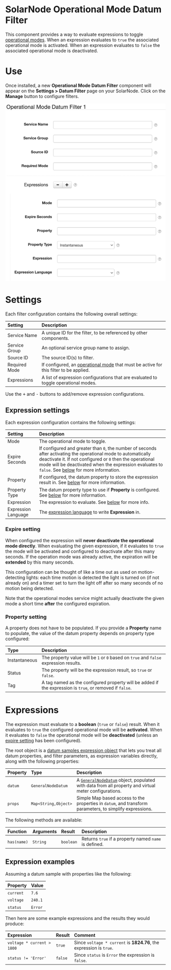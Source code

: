 # SolarNode Operational Mode Datum Filter

This component provides a way to evaluate expressions to toggle [operational modes][opmodes]. When
an expression evaluates to `true` the associated operational mode is activated. When an expression
evaluates to `false` the associated operational mode is deactivated.

# Use

Once installed, a new **Operational Mode Datum Filter** component will appear on the 
**Settings > Datum Filter** page on your SolarNode. Click on the **Manage** button to configure 
filters.

![Expression filter settings](docs/solarnode-opmode-filter-settings.png)

# Settings

Each filter configuration contains the following overall settings:

| Setting             | Description                                                       |
|:--------------------|:------------------------------------------------------------------|
| Service Name        | A unique ID for the filter, to be referenced by other components. |
| Service Group       | An optional service group name to assign. |
| Source ID           | The source ID(s) to filter. |
| Required Mode       | If configured, an [operational mode][opmodes] that must be active for this filter to be applied. |
| Expressions        |  A list of expression configurations that are evaluated to toggle operational modes. |

Use the <kbd>+</kbd> and <kbd>-</kbd> buttons to add/remove expression configurations.

## Expression settings

Each expression configuration contains the following settings:

| Setting             | Description                                                       |
|:--------------------|:------------------------------------------------------------------|
| Mode                | The operational mode to toggle. |
| Expire Seconds      | If configured and greater than `0`, the number of seconds after activating the operational mode to automatically deactivate it. If not configured or `0` then the operational mode will be deactivated when the expression evaluates to `false`. See [below](#expire-setting) for more information. |
| Property            | If configured, the datum property to store the expression result in. See [below](#property-setting) for more information. |
| Property Type       | The datum property type to use if **Property** is configured. See [below](#property-setting) for more information. |
| Expression          | The expression to evaluate. See [below](#expressions) for more info. |
| Expression Language | The [expression language][expr] to write **Expression** in. |

### Expire setting

When configured the expression will **never deactivate the operational mode directly**. When
evaluating the given expression, if it evaluates to `true` the mode will be activated and configured
to deactivate after this many seconds. If the operation mode was already active, the expiration will
be **extended** by this many seconds.

This configuration can be thought of like a time out as used on motion-detecting lights: each time
motion is detected the light is turned on (if not already on) and a timer set to turn the light off
after so many seconds of no motion being detected.

Note that the operational modes service might actually deactivate the given mode a short time
**after** the configured expiration.

### Property setting

A property does not have to be populated. If you provide a **Property** name to populate, the value
of the datum property depends on property type configured:

| Type          | Description |
|:--------------|:------------|
| Instantaneous | The property value will be `1` or `0` based on `true` and `false` expression results. |
| Status        | The property will be the expression result, so `true` or `false`. |
| Tag           | A tag named as the configured property will be added if the expression is `true`, or removed if `false`. |


# Expressions

The expression must evaluate to  a **boolean** (`true` or `false`) result. When it evaluates to
`true` the configured operational mode will be **activated**. When it evaluates to `false` the
operational mode will be **deactivated** (unless an [expire setting](#expire-setting) has been
configured).

The root object is a [datum samples expression object][DatumSamplesExpressionRoot] that lets you
treat all datum properties, and filter parameters, as expression variables directly, along with
the following properties:

| Property | Type | Description |
|:---------|:-----|:------------|
| `datum` | `GeneralNodeDatum` | A [`GeneralNodeDatum`][GeneralNodeDatum] object, populated with data from all property and virtual meter configurations. |
| `props` | `Map<String,Object>` | Simple Map based access to the properties in `datum`, and transform parameters, to simplify expressions. |

The following methods are available:

| Function | Arguments | Result | Description |
|:---------|:----------|:-------|:------------|
| `has(name)` | `String` | `boolean` | Returns `true` if a property named `name` is defined. |

## Expression examples

Assuming a datum sample with properties like the following:

| Property | Value |
|:---------|:------|
| `current` | `7.6`   |
| `voltage` | `240.1` |
| `status`  | `Error` |

Then here are some example expressions and the results they would produce:

| Expression | Result | Comment |
|:-----------|:-------|:--------|
| `voltage * current > 1800` | `true` | Since `voltage * current` is **1824.76**, the expression is `true`. |
| `status != 'Error'` | `false` | Since `status` is `Error` the expression is `false`. |


[expr]: https://github.com/SolarNetwork/solarnetwork/wiki/Expression-Languages
[DatumSamplesExpressionRoot]: https://github.com/SolarNetwork/solarnetwork-common/blob/develop/net.solarnetwork.common/src/net/solarnetwork/domain/DatumSamplesExpressionRoot.java
[GeneralNodeDatum]: https://github.com/SolarNetwork/solarnetwork-node/blob/develop/net.solarnetwork.node/src/net/solarnetwork/node/domain/GeneralNodeDatum.java
[opmodes]: https://github.com/SolarNetwork/solarnetwork/wiki/SolarNode-Operational-Modes
